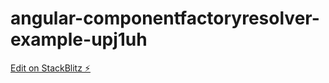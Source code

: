 # angular-componentfactoryresolver-example-upj1uh

[Edit on StackBlitz ⚡️](https://stackblitz.com/edit/angular-componentfactoryresolver-example-upj1uh)